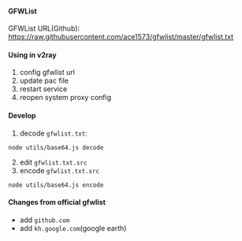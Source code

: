 
#### GFWList

GFWList URL(Github): https://raw.githubusercontent.com/ace1573/gfwlist/master/gfwlist.txt


#### Using in v2ray
1. config gfwlist url
2. update pac file
3. restart service
4. reopen system proxy config


#### Develop
1. decode `gfwlist.txt`: 
```
node utils/base64.js decode
```
2. edit `gfwlist.txt.src`
3. encode `gfwlist.txt.src`
```
node utils/base64.js encode
```


#### Changes from official gfwlist
- add `github.com`
- add `kh.google.com`(google earth)
